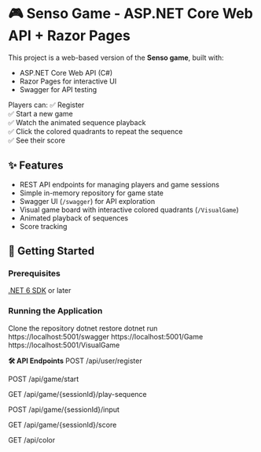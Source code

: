 # 🎮 Senso Game - ASP.NET Core Web API + Razor Pages

This project is a web-based version of the **Senso game**, built with:

- ASP.NET Core Web API (C#)
- Razor Pages for interactive UI
- Swagger for API testing

Players can:
✅ Register  
✅ Start a new game  
✅ Watch the animated sequence playback  
✅ Click the colored quadrants to repeat the sequence  
✅ See their score

## ✨ Features

- REST API endpoints for managing players and game sessions
- Simple in-memory repository for game state
- Swagger UI (`/swagger`) for API exploration
- Visual game board with interactive colored quadrants (`/VisualGame`)
- Animated playback of sequences
- Score tracking

## 🚀 Getting Started

### Prerequisites

[.NET 6 SDK](https://dotnet.microsoft.com/download/dotnet/6.0) or later

### Running the Application

Clone the repository
dotnet restore
dotnet run
https://localhost:5001/swagger
https://localhost:5001/Game
https://localhost:5001/VisualGame

**🛠️ API Endpoints**
POST /api/user/register

POST /api/game/start

GET /api/game/{sessionId}/play-sequence

POST /api/game/{sessionId}/input

GET /api/game/{sessionId}/score

GET /api/color
